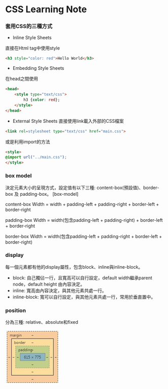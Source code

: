 # CSS Learning Note

### 套用CSS的三種方式
* Inline Style Sheets

直接在Html tag中使用style
```html
<h3 style="color: red">Hello World</h3>
```
* Embedding Style Sheets

在head之間使用
```html
<head>
	<style type="text/css">
		h3 {color: red}; 
	</style>
</head>
```
* External Style Sheets
直接使用link載入外部的CSS檔案
```html
<link rel=stylesheet type="text/css" href="main.css">
```
或是利用import的方法
```html
<style> 
@import url("../main.css"); 
</style>
```


### box model
決定元素大小的呈現方式，設定值有以下三種: content-box(預設值)、border-box 及 padding-box。
[box-model]

content-box
Width = width + padding-left + padding-right + border-left + border-right

padding-box
Width = width(包含padding-left + padding-right) + border-left + border-right

border-box
Width = width(包含padding-left + padding-right + border-left + border-right)

### display
每一個元素都有他的display屬性，包含block、inline與inline-block。
* block: 自己獨佔一行，且寬高可以自行設定，default width繼承parent node，default height 由內容決定。 
* inline: 寬高由內容決定，與其他元素共處一行。
* inline-block: 寬可以自行設定，與其他元素共處一行，常用於垂直置中。

### position
分為三種: relative、absolute和fixed


![box-model](https://github.com/sean1093/learning-note/blob/master/img/boxModel.JPG "Box Model")

